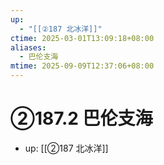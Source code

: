 ```yaml
---
up:
  - "[[②187 北冰洋]]"
ctime: 2025-03-01T13:09:18+08:00
aliases:
  - 巴伦支海
mtime: 2025-09-09T12:37:06+08:00
---
```


# ②187.2 巴伦支海

- up: [[②187 北冰洋]]
